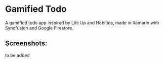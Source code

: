 # Gamified Todo

A gamified todo app inspired by Life Up and Habitica, made in Xamarin with Syncfusion and Google Firestore.

## Screenshots:

to be added
